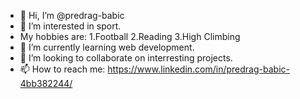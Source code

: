 - 👋 Hi, I’m @predrag-babic
- 👀 I’m interested in sport.
- My hobbies are:
   1.Football
   2.Reading
   3.High Climbing
- 🌱 I’m currently learning web development.
- 💞️ I’m looking to collaborate on interresting projects.
- 📫 How to reach me: https://www.linkedin.com/in/predrag-babic-4bb382244/


<!---
predrag-babic/predrag-babic is a ✨ special ✨ repository because its `README.md` (this file) appears on your GitHub profile.
You can click the Preview link to take a look at your changes.
--->
